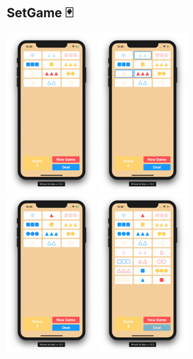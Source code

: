 # SetGame 🃏
<img src="https://raw.githubusercontent.com/chrisaguilera/SetGame/master/SetGame/Supporting%20Files/Screenshots/SetScreenshot1.png" align="" height="40%" width="40%" >
<img src="https://raw.githubusercontent.com/chrisaguilera/SetGame/master/SetGame/Supporting%20Files/Screenshots/SetScreenshot2.png" align="" height="40%" width="40%" >
<img src="https://raw.githubusercontent.com/chrisaguilera/SetGame/master/SetGame/Supporting%20Files/Screenshots/SetScreenshot3.png" align="" height="40%" width="40%" >
<img src="https://raw.githubusercontent.com/chrisaguilera/SetGame/master/SetGame/Supporting%20Files/Screenshots/SetScreenshot4.png" align="" height="40%" width="40%" >
